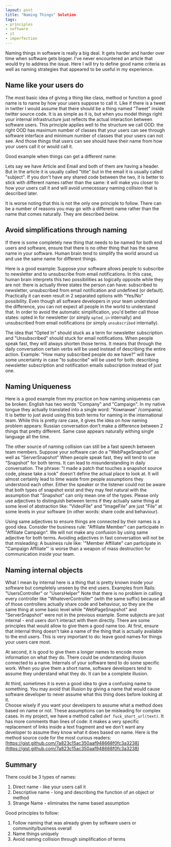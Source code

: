 ```yaml
---
layout: post
title: "Naming Things" Solution
tags: 
- principles
- software
- it
- imperfection
---
```


Naming things in software is really a big deal. It gets harder and harder over time when software gets bigger.
I've never encountered an article that would try to address the issue. Here I will try to define good name criteria as well as 
naming strategies that appeared to be useful in my experience.

<!--more-->

## Name like your users do

The most basic idea of giving a thing like class, method or function a good name is to name by how your users suppose to call it.
Like if there is a tweet in twitter I would assume that there should be a thing named "Tweet" inside twitter source code.
It is as simple as it is, but when you model things right your internal infrastructure just reflects the actual interaction between software users. This principle applies well to the structure we call OOD: the right OOD has maximum number of classes that your users can see through software interface and minimum number of classes that your users can not see. And those things that users can see should have their name from how your users call it or would call it.

Good example when things can get a different name:

Lets say we have Article and Email and both of them are having a header. But in the article it is usually called "title" but in the email it is usually called "subject". If you don't have any shared code between the two, it is better to stick with different names rather than the same: it will make you closer to how your users call it and will avoid unnecessary naming collision that is described later.

It is worse noting that this is not the only one principle to follow. There can be a number of reasons you may go with a different name rather than the name that comes naturally. They are described below.

## Avoid simplifications through naming

If there is some completely new thing that needs to be named for both end users and software, ensure that there is no other thing that has the same name in your software.
Human brain tend to simplify the world around us and use the same name for different things.

Here is a good example:
Suppose your software allows people to subscribe to newsletter and to unsubscribe from email notifications.
In this case, human brain interprets this two possibilities as logically opposite while they are not: there is actually three states the person can have: subscribed to newsletter, unsubscribed from email notification and undefined (or default). Practically it can even result in 2 separated options with "Yes/No" possibility. Even though all software developers in your team understand the difference, you can not expect all people in the world to understand that.
In order to avoid the automatic simplification, you'd better call those states: opted in for newsletter (or simply `opted_in` internally) and unsubscribed from email notifications (or simply `unsubscribed` internally).

The idea that "Opted In" should stuck as a term for newsletter subscription and "Unsubscribed" should stuck for email notifications. When people speak fast, they will always shorten those terms. It means that through the daily conversation certain verbs will be used instead of describing the entire action. Example: "How many subscribed people do we have?" will have some uncertainty in case "to subscribe" will be used for both: describing newsletter subscription and notification emails subscription instead of just one.

## Naming Uniqueness

Here is a good example from my practice on how naming uniqueness can be broken:
English has two words "Company" and "Campaign". In my native tongue they actually translated into a single word: "Компания" /compania/. It is better to just avoid using this both terms for naming in the international team. While this is pretty rare case, it gives the idea on how naming problem appears: Russian conversation don't make a difference between 2 things that pretty different. Same case appears naturally withing single language all the time.

The other source of naming collision can still be a fast speech between team members.
Suppose your software can do a "WebPageSnapshot" as well as "ServerSnapshot"
When people speak fast, they will tend to use "Snapshot" for both terms. It can lead to misunderstanding in daily conversation.
The phrase: "I made a patch that touches a snapshot source code, please take a look" doesn't define the actual place to look at. It will almost certainly lead to time waste from people assumptions they understood each other. Either the speaker or the listener could not be aware that both types of snapshot exist and they may feel natural with the assumption that "Snapshot" can only mean one of the types.
Please only use adjectives to distinguish between terms if they actually same thing at some level of abstraction like:
"VideoFile" and "ImageFile" are just "File" at some levels in your software (in other words: share code and behaviour).

Using same adjectives to ensure things are connected by their names is a good idea.
Consider the business rule: "Affiliate Member" can participate in "Affiliate Campaign". 
We will not make any confusion by using same adjective for both terms. Avoiding adjectives in fast conversation will not be that misleading:
A business rule like: '"Member Affiliate" can participate in "Campaign Affiliate"' is worse than a weapon of mass destruction for communication inside your team.

## Naming internal objects

What I mean by internal here is a thing that is pretty known inside your software but completely unseen by the end users.
Examples from Rails: "UsersController" or "UsersHelper"
Note that there is no problem in calling every controller like "WhateverController" (with the same suffix) because all of those controllers actually share code and behaviour, so they are the same thing at some basic level while "WebPageSnapshot" and "ServerSnapshot" were not in the previous example.
Some subjects are just internal - end users don't interact with them directly. There are some principles that would allow to give them a good name too.
At first, ensure that internal thing doesn't take a name of the thing that is actually available to the end users. This is very important to do: leave good names for things your users care most.

At second,  it is good to give them a longer names to encode more information on what they do. There could be understanding illusion connected to a name. Internals of your software tend to do some specific work. When you give them a short name, software developers tend to assume they understand what they do. It can be a complete illusion. 

At third, sometimes it is even a good idea to give a confusing name to something.
 You may avoid that illusion by giving a name that would cause software developer to never assume what this thing does before looking at it.  
 Choose wisely if you want your developers to assume what a method does based on name or not. These assumptions can be misleading for complex cases. In my project, we have a method called `def fuck_short_url(text)`. It has more comments than lines of code: it makes a very specific replacement of links inside a text fragment and we don't want any developer to assume they know what it does based on name. Here is the method source code for the most curious readers: [https://gist.github.com/7a823c15ac350aaf948668f0fc3a3238](https://gist.github.com/7a823c15ac350aaf948668f0fc3a3238)


## Summary

There could be 3 types of names: 

1. Direct name - like your users call it
2. Descriptive name - long and describing the function of an object or method
3. Strange Name - eliminates the name based assumption

Good principles to follow:

1. Follow naming that was already given by software users or community/business overall
2. Name things uniquely
3. Avoid naming collision through simplification of terms

